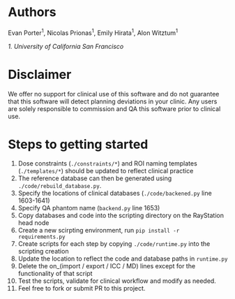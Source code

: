 # Authors
Evan Porter<sup>1</sup>, Nicolas Prionas<sup>1</sup>, Emily Hirata<sup>1</sup>, Alon Witztum<sup>1</sup>

*1. University of California San Francisco*

# Disclaimer
We offer no support for clinical use of this software and do not guarantee that this software will detect planning deviations in your clinic. Any users are solely responsible to commission and QA this software prior to clinical use.

# Steps to getting started
1. Dose constraints (`./constraints/*`) and ROI naming templates (`./templates/*`) should be updated to reflect clinical practice
2. The reference database can then be generated using `./code/rebuild_database.py`.
3. Specify the locations of clinical databases (`./code/backened.py` line 1603-1641)
4. Specify QA phantom name (`backend.py` line 1653)
5. Copy databases and code into the scripting directory on the RayStation head node
6. Create a new scirpting environment, run `pip install -r requirements.py`
7. Create scripts for each step by copying `./code/runtime.py` into the scripting creation
8. Update the location to reflect the code and database paths in `runtime.py`
9. Delete the on_(import / export / ICC / MD) lines except for the functionality of that script
10. Test the scripts, validate for clinical workflow and modify as needed.
11. Feel free to fork or submit PR to this project.

